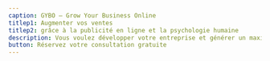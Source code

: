 ```yaml
---
caption: GYBO – Grow Your Business Online
titlep1: Augmenter vos ventes 
titlep2: grâce à la publicité en ligne et la psychologie humaine
description: Vous voulez développer votre entreprise et générer un maximum de profit ?  Nos campagnes publicitaires sur Facebook, Instagram et Linkedin alliant technique et psychologie humaine sont la solution.
button: Réservez votre consultation gratuite 
---
```

